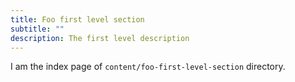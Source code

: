 ```yaml
---
title: Foo first level section
subtitle: ""
description: The first level description
---
```


I am the index page of `content/foo-first-level-section` directory.
